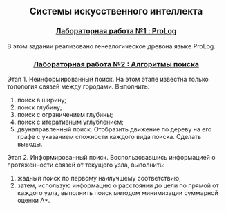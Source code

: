 <h2 align=center>Системы искусственного интеллекта</a> </h2>

<h3 align=center> <a href="Lab1">Лабораторная работа №1 : ProLog</a> </h3>

В этом задании реализовано генеалогическое древона языке ProLog.

<h3 align=center> <a href="Lab1">Лабораторная работа №2 : Алгоритмы поиска</a> </h3>

Этап 1. Неинформированный поиск. На этом этапе известна только
топология связей между городами. Выполнить:
1) поиск в ширину;
2) поиск глубину;
3) поиск с ограничением глубины;
4) поиск с итеративным углублением;
5) двунаправленный поиск.
Отобразить движение по дереву на его графе с указанием сложности
каждого вида поиска. Сделать выводы.

Этап 2. Информированный поиск. Воспользовавшись информацией о
протяженности связей от текущего узла, выполнить:
1) жадный поиск по первому наилучшему соответствию;
2) затем, использую информацию о расстоянии до цели по прямой от
каждого узла, выполнить поиск методом минимизации суммарной оценки
А*. 
